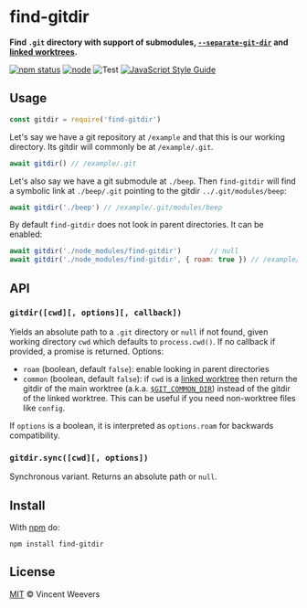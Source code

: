 # find-gitdir

**Find `.git` directory with support of submodules, [`--separate-git-dir`](https://git-scm.com/docs/git-init#Documentation/git-init.txt---separate-git-dirltgitdirgt) and [linked worktrees](https://git-scm.com/docs/git-worktree).**

[![npm status](http://img.shields.io/npm/v/find-gitdir.svg)](https://www.npmjs.org/package/find-gitdir)
[![node](https://img.shields.io/node/v/find-gitdir.svg)](https://www.npmjs.org/package/find-gitdir)
![Test](https://github.com/vweevers/find-gitdir/workflows/Test/badge.svg?branch=main)
[![JavaScript Style Guide](https://img.shields.io/badge/code_style-standard-brightgreen.svg)](https://standardjs.com)

## Usage

```js
const gitdir = require('find-gitdir')
```

Let's say we have a git repository at `/example` and that this is our working directory. Its gitdir will commonly be at `/example/.git`.

```js
await gitdir() // /example/.git
```

Let's also say we have a git submodule at `./beep`. Then `find-gitdir` will find a symbolic link at `./beep/.git` pointing to the gitdir `../.git/modules/beep`:

```js
await gitdir('./beep') // /example/.git/modules/beep
```

By default `find-gitdir` does not look in parent directories. It can be enabled:

```js
await gitdir('./node_modules/find-gitdir')       // null
await gitdir('./node_modules/find-gitdir', { roam: true }) // /example/.git
```

## API

### `gitdir([cwd][, options][, callback])`

Yields an absolute path to a `.git` directory or `null` if not found, given working directory `cwd` which defaults to `process.cwd()`. If no callback if provided, a promise is returned. Options:

- `roam` (boolean, default `false`): enable looking in parent directories
- `common` (boolean, default `false`): if `cwd` is a [linked worktree](https://git-scm.com/docs/git-worktree) then return the gitdir of the main worktree (a.k.a. [`$GIT_COMMON_DIR`](https://git-scm.com/docs/gitrepository-layout)) instead of the gitdir of the linked worktree. This can be useful if you need non-worktree files like `config`.

If `options` is a boolean, it is interpreted as `options.roam` for backwards compatibility.

### `gitdir.sync([cwd][, options])`

Synchronous variant. Returns an absolute path or `null`.

## Install

With [npm](https://npmjs.org) do:

```
npm install find-gitdir
```

## License

[MIT](LICENSE) © Vincent Weevers

